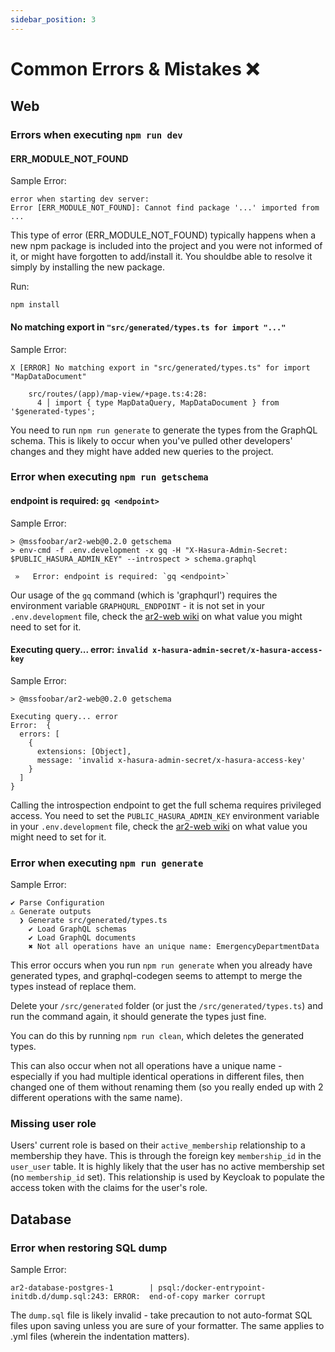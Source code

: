 ```yaml
---
sidebar_position: 3
---
```


# Common Errors & Mistakes ❌

## Web

### Errors when executing `npm run dev`

#### ERR_MODULE_NOT_FOUND

Sample Error:

```
error when starting dev server:
Error [ERR_MODULE_NOT_FOUND]: Cannot find package '...' imported from ...
```

This type of error (ERR_MODULE_NOT_FOUND) typically happens when a new npm package is included into the project and you were not informed
of it, or might have forgotten to add/install it. You shouldbe able to resolve it simply by installing the new package.

Run:

```
npm install
```

#### No matching export in `"src/generated/types.ts for import "..."`

Sample Error:

```
X [ERROR] No matching export in "src/generated/types.ts" for import "MapDataDocument"

    src/routes/(app)/map-view/+page.ts:4:28:
      4 │ import { type MapDataQuery, MapDataDocument } from '$generated-types';
```

You need to run `npm run generate` to generate the types from the GraphQL schema. This is likely to occur when you've
pulled other developers' changes and they might have added new queries to the project.

### Error when executing `npm run getschema`

#### endpoint is required: `gq <endpoint>`

Sample Error:

```
> @mssfoobar/ar2-web@0.2.0 getschema
> env-cmd -f .env.development -x gq -H "X-Hasura-Admin-Secret: $PUBLIC_HASURA_ADMIN_KEY" --introspect > schema.graphql

 »   Error: endpoint is required: `gq <endpoint>`
```

Our usage of the `gq` command (which is 'graphqurl') requires the environment variable `GRAPHQURL_ENDPOINT` - it is not
set in your `.env.development` file, check the
[ar2-web wiki](https://github.com/mssfoobar/ar2-web/wiki/Environment-Variables) on what value you might need to set for
it.

#### Executing query... error: `invalid x-hasura-admin-secret/x-hasura-access-key`

Sample Error:

```
> @mssfoobar/ar2-web@0.2.0 getschema

Executing query... error
Error:  {
  errors: [
    {
      extensions: [Object],
      message: 'invalid x-hasura-admin-secret/x-hasura-access-key'
    }
  ]
}
```

Calling the introspection endpoint to get the full schema requires privileged access. You need to set the
`PUBLIC_HASURA_ADMIN_KEY` environment variable in your `.env.development` file, check the
[ar2-web wiki](https://github.com/mssfoobar/ar2-web/wiki/Environment-Variables) on what value you might need to set for
it.

### Error when executing `npm run generate`

Sample Error:

```
✔ Parse Configuration
⚠ Generate outputs
  ❯ Generate src/generated/types.ts
    ✔ Load GraphQL schemas
    ✔ Load GraphQL documents
    ✖ Not all operations have an unique name: EmergencyDepartmentData
```

This error occurs when you run `npm run generate` when you already have generated types, and graphql-codegen seems to attempt to merge the types instead of replace them.

Delete your `/src/generated` folder (or just the `/src/generated/types.ts`) and run the command again, it should generate the types just fine.

You can do this by running `npm run clean`, which deletes the generated types.

This can also occur when not all operations have a unique name - especially if you had multiple identical operations in different files, then changed one of them without renaming them (so you really ended up with 2 different operations with the same name).

### Missing user role

Users' current role is based on their `active_membership` relationship to a membership they have. This is through the
foreign key `membership_id` in the `user_user` table. It is highly likely that the user has no active membership set
(no `membership_id` set). This relationship is used by Keycloak to populate the access token with the claims for the
user's role.

## Database

### Error when restoring SQL dump

Sample Error:

```
ar2-database-postgres-1        | psql:/docker-entrypoint-initdb.d/dump.sql:243: ERROR:  end-of-copy marker corrupt
```

The `dump.sql` file is likely invalid - take precaution to not auto-format SQL files upon saving unless you are sure of your formatter.
The same applies to .yml files (wherein the indentation matters).
